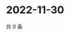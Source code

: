 # 2022-11-30

共 0 条

<!-- BEGIN WEIBO -->
<!-- 最后更新时间 Wed Nov 30 2022 23:00:52 GMT+0800 (China Standard Time) -->

<!-- END WEIBO -->
